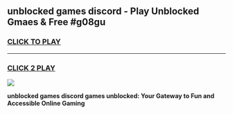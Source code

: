 
## unblocked games discord - Play Unblocked Gmaes & Free #g08gu
<h3>
<a href="https://news.freeplayer.one?title=unblocked_games_discord&ref=03M">CLICK TO PLAY</a></h3>
<hr>

<h3>
<a href="https://news.freeplayer.one?title=unblocked_games_discord&ref=03M">CLICK 2 PLAY</a>
  
</h3>

<a href="https://news.freeplayer.one?title=unblocked_games_discord&ref=03M"><img src="https://clearcache.store/games.png"></a>


**unblocked games discord games unblocked: Your Gateway to Fun and Accessible Online Gaming**
